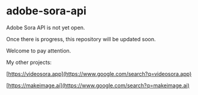 # adobe-sora-api

Adobe Sora API is not yet open. 

Once there is progress, this repository will be updated soon. 

Welcome to pay attention.

My other projects:

[https://videosora.app](https://www.google.com/search?q=videosora.app)   

[https://makeimage.ai](https://www.google.com/search?q=makeimage.ai)    
